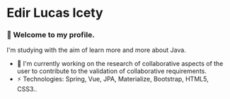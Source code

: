 <h1>Edir Lucas Icety</h1>

<h3>👋 Welcome to my profile.</h3>

 I'm studying with the aim of learn more and more about Java.

- 🌱 I'm currently working on the research of collaborative aspects of the user to contribute to the validation of collaborative requirements.
- ⚡ Technologies: Spring, Vue, JPA, Materialize, Bootstrap, HTML5, CSS3..
